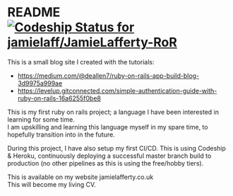 # README  [![Codeship Status for jamielaff/JamieLafferty-RoR](https://app.codeship.com/projects/8cd341a0-6de3-0138-89d3-728552e95858/status?branch=master)](https://app.codeship.com/projects/394937)
  
This is a small blog site I created with the tutorials: 
* https://medium.com/@deallen7/ruby-on-rails-app-build-blog-3d9975a999ae  
* https://levelup.gitconnected.com/simple-authentication-guide-with-ruby-on-rails-16a6255f0be8  
  
This is my first ruby on rails project; a language I have been interested in learning for some time.  
I am upskilling and learning this language myself in my spare time, to hopefully transition into in the future.  
  
During this project, I have also setup my first CI/CD. This is using Codeship & Heroku, continuously deploying a successful master branch build to production (no other pipelines as this is using the free/hobby tiers).  
  
This is available on my website jamielafferty.co.uk  
This will become my living CV.  
